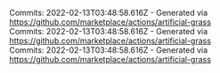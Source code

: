 Commits: 2022-02-13T03:48:58.616Z - Generated via https://github.com/marketplace/actions/artificial-grass
<br>
Commits: 2022-02-13T03:48:58.616Z - Generated via https://github.com/marketplace/actions/artificial-grass
<br>
Commits: 2022-02-13T03:48:58.616Z - Generated via https://github.com/marketplace/actions/artificial-grass
<br>
